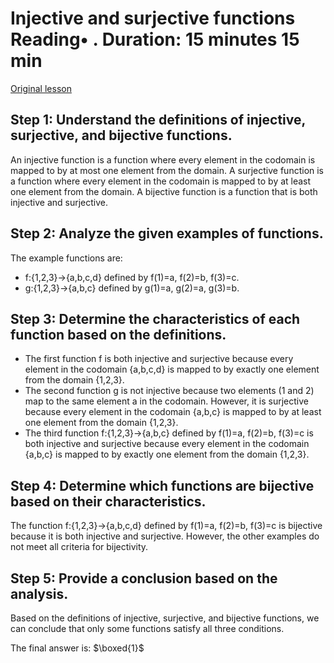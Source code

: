 # Injective and surjective functions Reading• . Duration: 15 minutes 15 min

[Original lesson](https://www.coursera.org/learn/uol-discrete-mathematics/supplement/t9YrS/injective-and-surjective-functions)

## Step 1: Understand the definitions of injective, surjective, and bijective functions.
An injective function is a function where every element in the codomain is mapped to by at most one element from the domain. A surjective function is a function where every element in the codomain is mapped to by at least one element from the domain. A bijective function is a function that is both injective and surjective.

## Step 2: Analyze the given examples of functions.
The example functions are:
- f:{1,2,3}→{a,b,c,d} defined by f(1)=a, f(2)=b, f(3)=c.
- g:{1,2,3}→{a,b,c} defined by g(1)=a, g(2)=a, g(3)=b.

## Step 3: Determine the characteristics of each function based on the definitions.
- The first function f is both injective and surjective because every element in the codomain {a,b,c,d} is mapped to by exactly one element from the domain {1,2,3}.
- The second function g is not injective because two elements (1 and 2) map to the same element a in the codomain. However, it is surjective because every element in the codomain {a,b,c} is mapped to by at least one element from the domain {1,2,3}.
- The third function f:{1,2,3}→{a,b,c} defined by f(1)=a, f(2)=b, f(3)=c is both injective and surjective because every element in the codomain {a,b,c} is mapped to by exactly one element from the domain {1,2,3}.

## Step 4: Determine which functions are bijective based on their characteristics.
The function f:{1,2,3}→{a,b,c,d} defined by f(1)=a, f(2)=b, f(3)=c is bijective because it is both injective and surjective. However, the other examples do not meet all criteria for bijectivity.

## Step 5: Provide a conclusion based on the analysis.
Based on the definitions of injective, surjective, and bijective functions, we can conclude that only some functions satisfy all three conditions.

The final answer is: $\boxed{1}$

